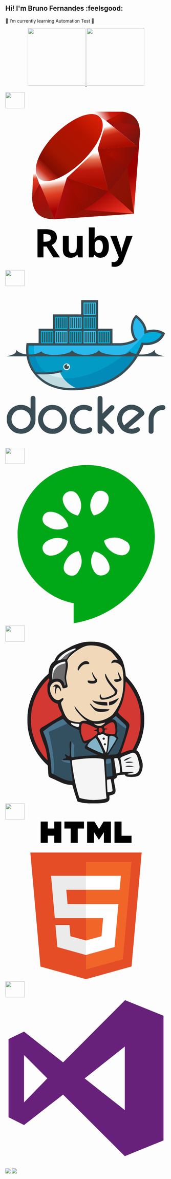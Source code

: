 ## Hi! I'm Bruno Fernandes :feelsgood:
:small_blue_diamond: I’m currently learning Automation Test :robot:

<div align="center">
  <a href="https://github.com/fs-bruno">
  <img height="180em" src="https://github-readme-stats.vercel.app/api?username=fs-bruno&show_icons=true&theme=light&include_all_commits=true&count_private=true"/>
  <img height="180em" src="https://github-readme-stats.vercel.app/api/top-langs/?username=fs-bruno&layout=compact&langs_count=7&theme=light"/>
</div>

<div style="display: inline_block"><br>
  <img align="center" height="50" width="60" src="https://cdn.jsdelivr.net/gh/devicons/devicon/icons/ruby/ruby-original-wordmark.svg">
  <svg viewBox="0 0 128 128">
<path d="M30.217 109.422v8.547h-4.724V95.692h6.491c3.026 0 5.266.551 6.719 1.653 1.453 1.103 2.179 2.776 2.179 5.02 0 1.311-.361 2.477-1.083 3.497-.721 1.021-1.742 1.822-3.063 2.401l6.552 9.705h-5.242l-5.317-8.547h-2.512zm0-3.84h1.524c1.492 0 2.595-.25 3.306-.747.71-.498 1.066-1.28 1.066-2.346 0-1.057-.363-1.808-1.089-2.255-.726-.447-1.851-.671-3.375-.671h-1.432v6.019zm27.578 12.387l-.625-2.179h-.244c-.498.793-1.205 1.404-2.118 1.836-.915.432-1.957.647-3.124.647-2.002 0-3.509-.535-4.526-1.607-1.016-1.072-1.524-2.613-1.524-4.624v-11.108h4.648v9.95c0 1.229.218 2.151.656 2.766.436.615 1.131.921 2.086.921 1.301 0 2.24-.435 2.819-1.302.579-.869.869-2.308.869-4.319v-8.015h4.647v17.035h-3.564zm17.918-17.356c2.011 0 3.586.786 4.725 2.355 1.137 1.569 1.706 3.72 1.706 6.453 0 2.813-.587 4.992-1.759 6.535-1.173 1.545-2.771 2.316-4.793 2.316-2 0-3.57-.727-4.708-2.18h-.32l-.776 1.875h-3.551V94.26h4.647v5.516c0 .701-.062 1.823-.184 3.368h.184c1.086-1.686 2.697-2.531 4.829-2.531zm-1.493 3.719c-1.147 0-1.985.353-2.513 1.059-.528.707-.803 1.872-.823 3.498v.502c0 1.829.271 3.139.814 3.932.544.792 1.405 1.188 2.583 1.188.955 0 1.713-.44 2.278-1.318.564-.878.846-2.156.846-3.832 0-1.676-.286-2.934-.854-3.772-.568-.838-1.345-1.257-2.331-1.257zm9.021-3.398h5.088l3.215 9.584c.275.833.463 1.818.564 2.956h.092c.111-1.046.329-2.032.654-2.956l3.154-9.584h4.983l-7.207 19.214c-.661 1.777-1.602 3.108-2.826 3.992-1.225.884-2.654 1.325-4.29 1.325-.803 0-1.59-.086-2.361-.259v-3.687a7.992 7.992 0 001.828.197c.822 0 1.541-.251 2.156-.754.615-.502 1.095-1.261 1.44-2.277l.274-.839-6.764-16.912z"></path><linearGradient id="ruby-original-wordmark-a" gradientUnits="userSpaceOnUse" x1="143.917" y1="2125.439" x2="125.854" y2="2157.331" gradientTransform="matrix(1 0 0 -1 -47.5 2221)"><stop offset="0" stop-color="#FB7655"></stop><stop offset="0" stop-color="#FB7655"></stop><stop offset=".41" stop-color="#E42B1E"></stop><stop offset=".99" stop-color="#900"></stop><stop offset="1" stop-color="#900"></stop></linearGradient><path fill="url(#ruby-original-wordmark-a)" d="M87.524 58.767L38.638 87.795l63.3-4.294 4.875-63.828z"></path><linearGradient id="ruby-original-wordmark-b" gradientUnits="userSpaceOnUse" x1="152.913" y1="2152.229" x2="129.634" y2="2167.85" gradientTransform="matrix(1 0 0 -1 -47.5 2221)"><stop offset="0" stop-color="#871101"></stop><stop offset="0" stop-color="#871101"></stop><stop offset=".99" stop-color="#911209"></stop><stop offset="1" stop-color="#911209"></stop></linearGradient><path fill="url(#ruby-original-wordmark-b)" d="M102.041 83.457L96.6 45.905l-14.818 19.57z"></path><linearGradient id="ruby-original-wordmark-c" gradientUnits="userSpaceOnUse" x1="134.287" y1="2124.472" x2="111.008" y2="2140.093" gradientTransform="matrix(1 0 0 -1 -47.5 2221)"><stop offset="0" stop-color="#871101"></stop><stop offset="0" stop-color="#871101"></stop><stop offset=".99" stop-color="#911209"></stop><stop offset="1" stop-color="#911209"></stop></linearGradient><path fill="url(#ruby-original-wordmark-c)" d="M102.114 83.457l-39.858-3.129-23.405 7.385z"></path><linearGradient id="ruby-original-wordmark-d" gradientUnits="userSpaceOnUse" x1="85.411" y1="2163.54" x2="89.02" y2="2140.086" gradientTransform="matrix(1 0 0 -1 -47.5 2221)"><stop offset="0" stop-color="#fff"></stop><stop offset="0" stop-color="#fff"></stop><stop offset=".23" stop-color="#E57252"></stop><stop offset=".46" stop-color="#DE3B20"></stop><stop offset=".99" stop-color="#A60003"></stop><stop offset="1" stop-color="#A60003"></stop></linearGradient><path fill="url(#ruby-original-wordmark-d)" d="M38.906 87.722l9.957-32.62-21.91 4.686z"></path><linearGradient id="ruby-original-wordmark-e" gradientUnits="userSpaceOnUse" x1="110.233" y1="2185.439" x2="111.563" y2="2161.502" gradientTransform="matrix(1 0 0 -1 -47.5 2221)"><stop offset="0" stop-color="#fff"></stop><stop offset="0" stop-color="#fff"></stop><stop offset=".23" stop-color="#E4714E"></stop><stop offset=".56" stop-color="#BE1A0D"></stop><stop offset=".99" stop-color="#A80D00"></stop><stop offset="1" stop-color="#A80D00"></stop></linearGradient><path fill="url(#ruby-original-wordmark-e)" d="M81.777 65.582l-9.162-35.887-26.219 24.577z"></path><linearGradient id="ruby-original-wordmark-f" gradientUnits="userSpaceOnUse" x1="132.261" y1="2207.563" x2="136.242" y2="2190.407" gradientTransform="matrix(1 0 0 -1 -47.5 2221)"><stop offset="0" stop-color="#fff"></stop><stop offset="0" stop-color="#fff"></stop><stop offset=".18" stop-color="#E46342"></stop><stop offset=".4" stop-color="#C82410"></stop><stop offset=".99" stop-color="#A80D00"></stop><stop offset="1" stop-color="#A80D00"></stop></linearGradient><path fill="url(#ruby-original-wordmark-f)" d="M104.734 30.201L79.949 9.958l-6.901 22.313z"></path><linearGradient id="ruby-original-wordmark-g" gradientUnits="userSpaceOnUse" x1="120.105" y1="2213.604" x2="137.258" y2="2222.18" gradientTransform="matrix(1 0 0 -1 -47.5 2221)"><stop offset="0" stop-color="#fff"></stop><stop offset="0" stop-color="#fff"></stop><stop offset=".54" stop-color="#C81F11"></stop><stop offset=".99" stop-color="#BF0905"></stop><stop offset="1" stop-color="#BF0905"></stop></linearGradient><path fill="url(#ruby-original-wordmark-g)" d="M93.142 2.741l-14.576 8.056-9.197-8.164z"></path><linearGradient id="ruby-original-wordmark-h" gradientUnits="userSpaceOnUse" x1="70.375" y1="2169.518" x2="71.787" y2="2155.382" gradientTransform="matrix(1 0 0 -1 -47.5 2221)"><stop offset="0" stop-color="#fff"></stop><stop offset="0" stop-color="#fff"></stop><stop offset=".31" stop-color="#DE4024"></stop><stop offset=".99" stop-color="#BF190B"></stop><stop offset="1" stop-color="#BF190B"></stop></linearGradient><path fill="url(#ruby-original-wordmark-h)" d="M21.188 70.73l6.107-11.137-4.941-13.267z"></path><path fill="#fff" d="M22.026 45.905l4.97 14.098 21.595-4.845 24.655-22.913 6.958-22.1-10.955-7.737-18.627 6.971c-5.868 5.458-17.256 16.258-17.667 16.461-.406.208-7.519 13.653-10.929 20.065z"></path><linearGradient id="ruby-original-wordmark-i" gradientUnits="userSpaceOnUse" x1="60.669" y1="2151.563" x2="127.036" y2="2219.806" gradientTransform="matrix(1 0 0 -1 -47.5 2221)"><stop offset="0" stop-color="#BD0012"></stop><stop offset="0" stop-color="#BD0012"></stop><stop offset=".07" stop-color="#fff"></stop><stop offset=".17" stop-color="#fff"></stop><stop offset=".27" stop-color="#C82F1C"></stop><stop offset=".33" stop-color="#820C01"></stop><stop offset=".46" stop-color="#A31601"></stop><stop offset=".72" stop-color="#B31301"></stop><stop offset=".99" stop-color="#E82609"></stop><stop offset="1" stop-color="#E82609"></stop></linearGradient><path fill="url(#ruby-original-wordmark-i)" d="M39.477 20.581C52.196 7.97 68.592.52 74.884 6.869c6.289 6.348-.38 21.776-13.099 34.382C49.067 53.858 32.873 61.719 26.586 55.37c-6.294-6.344.173-22.183 12.891-34.789z"></path><linearGradient id="ruby-original-wordmark-j" gradientUnits="userSpaceOnUse" x1="111.505" y1="2144.677" x2="91.514" y2="2149.611" gradientTransform="matrix(1 0 0 -1 -47.5 2221)"><stop offset="0" stop-color="#8C0C01"></stop><stop offset="0" stop-color="#8C0C01"></stop><stop offset=".54" stop-color="#990C00"></stop><stop offset=".99" stop-color="#A80D0E"></stop><stop offset="1" stop-color="#A80D0E"></stop></linearGradient><path fill="url(#ruby-original-wordmark-j)" d="M38.906 87.709l9.879-32.724 32.811 10.541c-11.864 11.125-25.058 20.528-42.69 22.183z"></path><linearGradient id="ruby-original-wordmark-k" gradientUnits="userSpaceOnUse" x1="145.839" y1="2168.67" x2="128.08" y2="2184.586" gradientTransform="matrix(1 0 0 -1 -47.5 2221)"><stop offset="0" stop-color="#7E110B"></stop><stop offset="0" stop-color="#7E110B"></stop><stop offset=".99" stop-color="#9E0C00"></stop><stop offset="1" stop-color="#9E0C00"></stop></linearGradient><path fill="url(#ruby-original-wordmark-k)" d="M73.289 32.181l8.423 33.363c9.91-10.419 18.804-21.621 23.159-35.476l-31.582 2.113z"></path><linearGradient id="ruby-original-wordmark-l" gradientUnits="userSpaceOnUse" x1="152.364" y1="2197.874" x2="143.518" y2="2207.331" gradientTransform="matrix(1 0 0 -1 -47.5 2221)"><stop offset="0" stop-color="#79130D"></stop><stop offset="0" stop-color="#79130D"></stop><stop offset=".99" stop-color="#9E120B"></stop><stop offset="1" stop-color="#9E120B"></stop></linearGradient><path fill="url(#ruby-original-wordmark-l)" d="M104.785 30.236c3.371-10.174 4.148-24.768-11.746-27.477L79.996 9.963l24.789 20.273z"></path><path fill="#9E1209" d="M21.188 70.583c.467 16.789 12.581 17.04 17.741 17.188l-11.92-27.837-5.821 10.649z"></path><radialGradient id="ruby-original-wordmark-m" cx="130.847" cy="2184.281" r="21.762" gradientTransform="matrix(1 0 0 -1 -47.5 2221)" gradientUnits="userSpaceOnUse"><stop offset="0" stop-color="#A80D00"></stop><stop offset="0" stop-color="#A80D00"></stop><stop offset=".99" stop-color="#7E0E08"></stop><stop offset="1" stop-color="#7E0E08"></stop></radialGradient><path fill="url(#ruby-original-wordmark-m)" d="M73.337 32.232c7.615 4.68 22.96 14.08 23.271 14.253.484.272 6.617-10.342 8.008-16.34l-31.279 2.087z"></path><radialGradient id="ruby-original-wordmark-n" cx="100.707" cy="2155.602" r="28.932" gradientTransform="matrix(1 0 0 -1 -47.5 2221)" gradientUnits="userSpaceOnUse"><stop offset="0" stop-color="#A30C00"></stop><stop offset="0" stop-color="#A30C00"></stop><stop offset=".99" stop-color="#800E08"></stop><stop offset="1" stop-color="#800E08"></stop></radialGradient><path fill="url(#ruby-original-wordmark-n)" d="M48.772 54.986l13.207 25.48c7.81-4.235 13.924-9.395 19.526-14.922L48.772 54.986z"></path><linearGradient id="ruby-original-wordmark-o" gradientUnits="userSpaceOnUse" x1="80.214" y1="2133.309" x2="73.005" y2="2157.766" gradientTransform="matrix(1 0 0 -1 -47.5 2221)"><stop offset="0" stop-color="#8B2114"></stop><stop offset="0" stop-color="#8B2114"></stop><stop offset=".43" stop-color="#9E100A"></stop><stop offset=".99" stop-color="#B3100C"></stop><stop offset="1" stop-color="#B3100C"></stop></linearGradient><path fill="url(#ruby-original-wordmark-o)" d="M26.957 59.969l-1.872 22.282c3.532 4.823 8.389 5.241 13.485 4.866-3.687-9.175-11.051-27.521-11.613-27.148z"></path><linearGradient id="ruby-original-wordmark-p" gradientUnits="userSpaceOnUse" x1="135.518" y1="2214.356" x2="151.68" y2="2207.222" gradientTransform="matrix(1 0 0 -1 -47.5 2221)"><stop offset="0" stop-color="#B31000"></stop><stop offset="0" stop-color="#B31000"></stop><stop offset=".44" stop-color="#910F08"></stop><stop offset=".99" stop-color="#791C12"></stop><stop offset="1" stop-color="#791C12"></stop></linearGradient><path fill="url(#ruby-original-wordmark-p)" d="M79.919 10.02l26.237 3.683c-1.401-5.935-5.701-9.763-13.03-10.961L79.919 10.02z"></path>
</svg>
   <img align="center" height="50" width="60" src="https://cdn.jsdelivr.net/gh/devicons/devicon/icons/docker/docker-original-wordmark.svg">
   <svg viewBox="0 0 128 128">
<path fill-rule="evenodd" clip-rule="evenodd" fill="#3A4D54" d="M20 96.9v-8.1c0-1.1.7-1.9 1.8-1.9h.3c1.1 0 1.8.9 1.8 1.9v17c0 4.1-2 7.4-5.6 9.5-1.7 1-3.5 1.5-5.4 1.5h-.8c-4.1 0-7.4-2-9.5-5.6-1-1.7-1.5-3.5-1.5-5.4v-.8c0-4.1 2-7.4 5.6-9.5 1.7-1 3.5-1.5 5.4-1.5h.8c2.7.1 5.1 1.1 7.1 2.9zm-15.1 8.5c0 3 1.5 5.2 4.1 6.7 1.1.6 2.2.9 3.4.9 2.9 0 5.1-1.4 6.6-3.9.7-1.2 1-2.4 1-3.8 0-2.6-1.2-4.6-3.3-6.1-1.3-.9-2.7-1.4-4.2-1.4-3.2 0-5.5 1.6-6.9 4.5-.5 1-.7 2.1-.7 3.1zm32.2-11.3h.5c4.4 0 7.8 2.1 9.9 6 .9 1.5 1.3 3.2 1.3 5v.8c0 4.1-2 7.4-5.6 9.5-1.7 1-3.5 1.5-5.4 1.5H37c-4.1 0-7.4-2-9.5-5.6-1-1.7-1.5-3.5-1.5-5.4v-.8c0-4.1 2.1-7.4 5.6-9.5 1.7-1.1 3.6-1.5 5.5-1.5zm-7.2 11.3c0 2.9 1.4 5 3.9 6.5 1.2.7 2.4 1 3.8 1 2.9 0 5-1.5 6.5-3.9.7-1.2 1-2.4 1-3.8 0-2.7-1.3-4.8-3.5-6.3-1.2-.8-2.6-1.2-4-1.2-3.2 0-5.5 1.6-6.9 4.5-.6 1.1-.8 2.2-.8 3.2zm34.8-7.2c-.6-.3-1.7-.4-2.3-.4-3.2-.1-5.5 1.7-6.9 4.5-.5 1-.7 2-.7 3.1 0 3.3 1.7 5.6 4.6 7 1.1.5 2.4.6 3.6.6 1 0 2.5-.6 3.4-1.1l.2-.1h.8c.9.2 1.5.7 1.5 1.7v.4c0 2.3-4.3 2.9-5.9 3-5.7.4-10-2.7-11.6-8.2-.3-.9-.4-1.9-.4-2.9v-.8c0-4.1 2.1-7.4 5.6-9.5 1.7-1 3.5-1.5 5.4-1.5h.8c2 0 3.9.6 5.6 1.7l.1.1.1.1c.2.3.3.6.3 1v.4c0 1-.7 1.5-1.6 1.7H67c-.5 0-1.8-.6-2.3-.8zm12.4 2.6c1.5-1.5 3-3 4.5-4.4.4-.4 2-2.1 2.6-2.1h.8c.9.2 1.5.7 1.5 1.7v.4c0 .6-.7 1.4-1.2 1.8l-2.7 2.7-4.6 4.7c2 2 4 4 5.9 6l1.6 1.7c.2.2.5.4.6.7.2.3.3.6.3.9v.5c-.2.9-.8 1.6-1.7 1.6h-.3c-.6 0-1.3-.7-1.8-1.1-.9-.8-1.8-1.7-2.6-2.6l-2.9-2.9v4.6c0 1.1-.7 1.9-1.8 1.9H75c-1.1 0-1.8-.9-1.8-1.9V88.9c0-1.1.7-1.9 1.8-1.9h.3c1.1 0 1.8.8 1.8 1.9v11.9zm47.6-6.6h.4c1.1 0 1.9.8 1.9 1.9 0 1.6-1.5 2-2.8 2-1.7 0-3.4 1-4.5 2.2-1.5 1.5-2.1 3.3-2.1 5.4v9.2c0 1.1-.7 1.9-1.8 1.9h-.3c-1.1 0-1.8-.9-1.8-1.9v-9.8c0-3.8 1.8-6.8 4.9-9 1.8-1.2 3.9-1.9 6.1-1.9zm-27.1 18.3c1.4.5 3 .4 4.4.2.7-.3 2.6-1.1 3.3-1h.2c.4.2.8.5 1 .9.5 1 .3 2-.7 2.6l-.3.2c-3.6 2.1-7.5 1.8-11.1-.2-1.7-.9-3-2.3-4-4l-.2-.4c-2.3-4-2-8.3.6-12.1.9-1.3 2.1-2.3 3.5-3.1l.5-.3c3.4-2 7.1-1.8 10.6-.1 1.9.9 3.4 2.3 4.5 4.1l.2.3c.8 1.3-.2 2.5-1.2 3.3-1.2.9-2.4 2-3.5 3-2.7 2.2-5.3 4.4-7.8 6.6zm-3.3-2.3l8.5-7.3c1-.8 2-1.7 3-2.6-.8-1-2.1-1.7-3.1-2.1-2.2-.8-4.4-.6-6.4.6-2.6 1.5-3.8 4-3.7 7 0 1.2.4 2.3 1 3.4.2.4.4.7.7 1M73.7 33.7H85v11.5h5.7c2.6 0 5.3-.5 7.8-1.3 1.2-.4 2.6-1 3.8-1.7-1.6-2.1-2.4-4.7-2.6-7.3-.3-3.5.4-8.1 2.8-10.8l1.2-1.4 1.4 1.1c3.6 2.9 6.5 6.8 7.1 11.4 4.3-1.3 9.3-1 13.1 1.2l1.5.9-.8 1.6c-3.2 6.2-9.9 8.2-16.4 7.8-9.8 24.3-31 35.8-56.8 35.8-13.3 0-25.5-5-32.5-16.8l-.1-.2-1-2.1c-2.4-5.2-3.1-10.9-2.6-16.6l.2-1.7h9.6V33.7h11.3V22.4h22.5V11.1h13.5v22.6z"></path><path fill="#00AADA" d="M110.2 37.9c.8-5.9-3.6-10.5-6.4-12.7-3.1 3.6-3.6 13.2 1.3 17.2-2.8 2.4-8.5 4.7-14.5 4.7H18.4c-.6 6.2.5 11.9 3 16.8l.8 1.5c.5.9 1.1 1.7 1.7 2.6 3 .2 5.7.3 8.2.2 4.9-.1 8.9-.7 12-1.7.5-.2.9.1 1.1.5.2.5-.1.9-.5 1.1-.4.1-.8.3-1.3.4-2.4.7-5 1.1-8.3 1.3h-.6c-1.3.1-2.7.1-4.2.1-1.6 0-3.1 0-4.9-.1 6 6.8 15.4 10.8 27.2 10.8 25 0 46.2-11.1 55.5-35.9 6.7.7 13.1-1 16-6.7-4.5-2.6-10.5-1.8-13.9-.1z"></path><path fill="#28B8EB" d="M110.2 37.9c.8-5.9-3.6-10.5-6.4-12.7-3.1 3.6-3.6 13.2 1.3 17.2-2.8 2.4-8.5 4.7-14.5 4.7h-68c-.3 9.5 3.2 16.7 9.5 21 4.9-.1 8.9-.7 12-1.7.5-.2.9.1 1.1.5.2.5-.1.9-.5 1.1-.4.1-.8.3-1.3.4-2.4.7-5.2 1.2-8.5 1.4l-.1-.1c8.5 4.4 20.8 4.3 35-1.1 15.8-6.1 30.6-17.7 40.9-30.9-.2.1-.3.2-.5.2z"></path><path fill="#028BB8" d="M18.5 54.6c.4 3.3 1.4 6.4 2.9 9.3l.8 1.5c.5.9 1.1 1.7 1.7 2.6 3 .2 5.7.3 8.2.2 4.9-.1 8.9-.7 12-1.7.5-.2.9.1 1.1.5.2.5-.1.9-.5 1.1-.4.1-.8.3-1.3.4-2.4.7-5.2 1.2-8.5 1.4h-.4c-1.3.1-2.7.1-4.1.1-1.6 0-3.2 0-4.9-.1 6 6.8 15.5 10.8 27.3 10.8 21.4 0 40-8.1 50.8-26H18.5v-.1z"></path><path fill="#019BC6" d="M23.3 54.6c1.3 5.8 4.3 10.4 8.8 13.5 4.9-.1 8.9-.7 12-1.7.5-.2.9.1 1.1.5.2.5-.1.9-.5 1.1-.4.1-.8.3-1.3.4-2.4.7-5.2 1.2-8.6 1.4 8.5 4.4 20.8 4.3 34.9-1.1 8.5-3.3 16.8-8.2 24.2-14.1H23.3z"></path><path fill-rule="evenodd" clip-rule="evenodd" fill="#00ACD3" d="M28.2 35.5H38v9.8h-9.8v-9.8zm.8.9h.8v8.1H29v-8.1zm1.5 0h.8v8.1h-.8v-8.1zm1.5 0h.8v8.1H32v-8.1zm1.4 0h.8v8.1h-.8v-8.1zm1.5 0h.8v8.1h-.8v-8.1zm1.5 0h.8v8.1h-.8v-8.1zm3.1-12.1h9.8V34h-9.8v-9.7zm.8.8h.8v8.1h-.8v-8.1zm1.5 0h.8v8.1h-.8v-8.1zm1.4 0h.8v8.1h-.8v-8.1zm1.5 0h.8v8.1h-.8v-8.1zm1.5 0h.8v8.1h-.8v-8.1zm1.5 0h.8v8.1h-.8v-8.1z"></path><path fill-rule="evenodd" clip-rule="evenodd" fill="#23C2EE" d="M39.5 35.5h9.8v9.8h-9.8v-9.8zm.8.9h.8v8.1h-.8v-8.1zm1.5 0h.8v8.1h-.8v-8.1zm1.4 0h.8v8.1h-.8v-8.1zm1.5 0h.8v8.1h-.8v-8.1zm1.5 0h.8v8.1h-.8v-8.1zm1.5 0h.8v8.1h-.8v-8.1z"></path><path fill-rule="evenodd" clip-rule="evenodd" fill="#00ACD3" d="M50.8 35.5h9.8v9.8h-9.8v-9.8zm.8.9h.8v8.1h-.8v-8.1zm1.4 0h.8v8.1H53v-8.1zm1.5 0h.8v8.1h-.8v-8.1zm1.5 0h.8v8.1H56v-8.1zm1.5 0h.8v8.1h-.8v-8.1zm1.4 0h.8v8.1h-.8v-8.1z"></path><path fill-rule="evenodd" clip-rule="evenodd" fill="#23C2EE" d="M50.8 24.3h9.8V34h-9.8v-9.7zm.8.8h.8v8.1h-.8v-8.1zm1.4 0h.8v8.1H53v-8.1zm1.5 0h.8v8.1h-.8v-8.1zm1.5 0h.8v8.1H56v-8.1zm1.5 0h.8v8.1h-.8v-8.1zm1.4 0h.8v8.1h-.8v-8.1zM62 35.5h9.8v9.8H62v-9.8zm.9.9h.8v8.1h-.8v-8.1zm1.4 0h.8v8.1h-.8v-8.1zm1.5 0h.8v8.1h-.8v-8.1zm1.5 0h.8v8.1h-.8v-8.1zm1.4 0h.8v8.1h-.8v-8.1zm1.5 0h.8v8.1h-.8v-8.1z"></path><path fill-rule="evenodd" clip-rule="evenodd" fill="#00ACD3" d="M62 24.3h9.8V34H62v-9.7zm.9.8h.8v8.1h-.8v-8.1zm1.4 0h.8v8.1h-.8v-8.1zm1.5 0h.8v8.1h-.8v-8.1zm1.5 0h.8v8.1h-.8v-8.1zm1.4 0h.8v8.1h-.8v-8.1zm1.5 0h.8v8.1h-.8v-8.1z"></path><path fill-rule="evenodd" clip-rule="evenodd" fill="#23C2EE" d="M62 13h9.8v9.8H62V13zm.9.8h.8V22h-.8v-8.2zm1.4 0h.8V22h-.8v-8.2zm1.5 0h.8V22h-.8v-8.2zm1.5 0h.8V22h-.8v-8.2zm1.4 0h.8V22h-.8v-8.2zm1.5 0h.8V22h-.8v-8.2z"></path><path fill-rule="evenodd" clip-rule="evenodd" fill="#00ACD3" d="M73.3 35.5h9.8v9.8h-9.8v-9.8zm.8.9h.8v8.1h-.8v-8.1zm1.5 0h.8v8.1h-.8v-8.1zm1.5 0h.8v8.1h-.8v-8.1zm1.4 0h.8v8.1h-.8v-8.1zm1.5 0h.8v8.1H80v-8.1zm1.5 0h.8v8.1h-.8v-8.1z"></path><path fill-rule="evenodd" clip-rule="evenodd" fill="#D4EEF1" d="M48.6 61.2c1.5 0 2.7 1.2 2.7 2.7 0 1.5-1.2 2.7-2.7 2.7-1.5 0-2.7-1.2-2.7-2.7.1-1.5 1.3-2.7 2.7-2.7"></path><path fill-rule="evenodd" clip-rule="evenodd" fill="#3A4D54" d="M48.6 61.9c.2 0 .5 0 .7.1-.2.1-.4.4-.4.7 0 .4.4.8.8.8.3 0 .6-.2.7-.4.1.2.1.5.1.7 0 1.1-.9 1.9-1.9 1.9-1.1 0-1.9-.9-1.9-1.9 0-1 .9-1.9 1.9-1.9M1 55.6h125.3c-2.7-.7-8.6-1.6-7.7-5.2-5 5.7-16.9 4-20 1.2-3.4 4.9-23 3-24.3-.8-4.2 5-17.3 5-21.5 0-1.4 3.8-21 5.7-24.3.8-3 2.8-15 4.5-20-1.2 1.1 3.5-4.8 4.5-7.5 5.2"></path><path fill="#BFDBE0" d="M55.8 80.6c-6.7-3.2-10.3-7.5-12.4-12.2-2.5.7-5.5 1.2-8.9 1.4-1.3.1-2.7.1-4.1.1-1.7 0-3.4 0-5.2-.1 6.1 6.1 13.7 10.8 27.6 10.9 1-.1 2-.1 3-.1z"></path><path fill="#D4EEF1" d="M45.9 72.7c-.9-1.3-1.8-2.8-2.5-4.3-2.5.7-5.5 1.2-8.9 1.4 2.4 1.3 5.8 2.5 11.4 2.9z"></path>
</svg>
 <img align="center" height="50" width="60" src="https://cdn.jsdelivr.net/gh/devicons/devicon/icons/cucumber/cucumber-plain.svg">
 <svg viewBox="0 0 128 128">
<path fill="#00A818" d="M92.2 8.3c-1-.6-2-1.2-3-1.7l-3.3-1.5c-.4-.1-.7-.3-1.1-.4-1-.4-1.9-.8-2.9-1.1C76.5 1.8 70.8.9 64.8.9 34.3.9 9.7 25.6 9.7 56.1c0 26.9 19.2 49.2 44.5 54.2v15.8c32.9-5 62.1-31.2 64.3-65.6 1.3-20.8-9-42-26.3-52.2zM51.6 21.6c1.8-.2 3.8.5 5.1 2.1 1 1 1.6 2.3 2.3 3.7 2 4.7 1.3 9.8-1.4 13.5-4.7-1-9-4-11-8.7-.7-1.3-1.1-3.1-1.1-4.4.1-3.4 3-5.9 6.1-6.2zM35.1 37.9h1.1c1.7 0 3 .4 4.7 1.1 4.7 2 8.1 6 9.1 10.4-4 2.7-9.5 3.4-14.2 1.4-1.3-.7-2.6-1.4-4-2.4-4.4-3.6-2-10.3 3.3-10.5zm1.1 34.7c-6.1.3-9-6.7-4.6-10.4 1-1 2.3-1.7 4-2.4 1.8-.8 3.6-1.1 5.5-1.2 3.1-.1 6.1.8 8.6 2.5-.7 4.4-4 8.4-8.7 10.4-1.5.8-3.2 1.1-4.8 1.1zm23.2 9.8c-.7 1.3-1.3 2.7-2.3 4-3.4 4.4-11.2 1.3-10.8-4.4 0-1.3.4-3 1.1-4.3 2-4.7 6-7.7 10.7-8.7 2.6 4 3.3 9.1 1.3 13.4zm9.1-55c.7-1.3 1.3-2.7 2.3-4 1.4-1.6 3.4-2.3 5.3-2.1 3.1.3 6.1 2.8 5.9 6.4 0 1.3-.4 3.1-1.1 4.4-2 4.7-6 7.7-10.7 8.7-3-3.6-3.7-8.6-1.7-13.4zm3 59c-1-1-1.6-2.3-2.3-3.7-2-4.7-1.3-9.8 1.4-13.5 4.7 1 9 4 11 8.7.7 1.3 1.1 3.1 1.1 4.4.2 5.2-7.5 8.2-11.2 4.1zm20.6-14.1c-1.7 0-3-.4-4.7-1.1-4.7-2-8.1-6-9.1-10.4 2.5-1.7 5.6-2.6 8.7-2.5 1.8 0 3.7.4 5.5 1.2 1.3.7 2.6 1.3 4 2.3 4.6 3.4 1.6 10.9-4.4 10.5z"></path>
</svg>
 <img align="center" height="50" width="60" src="https://cdn.jsdelivr.net/gh/devicons/devicon/icons/jenkins/jenkins-original.svg">
 <svg viewBox="0 0 128 128">
<path d="M63.625 127.825c-1.475-.175-3.775-.6-5.025-.95l-1.3-.375-.7-1.925c-.4-1.075-1.35-4.025-2.1-6.575l-1.4-4.625-1.975-.15c-3.025-.225-4.75-.775-9.725-3.075-2.475-1.15-4.875-2.225-5.325-2.375-.425-.175-1.025-.6-1.35-.925-.525-.575-.6-.925-.8-4.725l-.2-4.125-1.4-1.3c-7.7-7.25-12.875-17.275-14.45-27.975-.5-3.475-.5-10.225 0-13.7 1.55-10.6 6.725-20.675 14.225-27.7l2.1-1.975.3-2.075c.475-3.55 1.75-6.125 3.625-7.325.55-.375 1-.975 1.275-1.7C40.725 10.8 42.875 8.925 50 5 54.65 2.425 59.075.875 63.375.25c2.325-.325 7.225-.325 9.45.025 6.375.95 9.95 2.75 14.525 7.3 3.1 3.1 4.875 5.55 5.925 8.275.875 2.25 1.825 6.55 2.1 9.375l.175 1.85 2.375 2.65c8.025 8.95 12.325 20.2 12.325 32.15 0 7.6-1.7 14.875-5.025 21.425l-1.275 2.525.775.6c1.15.9 1.9 2.375 3.15 6.175.925 2.775 1.125 3.75 1.125 5.225 0 3.05-1.1 6.25-2.7 7.75-1.325 1.25-4.825 1.75-9 1.275-1.375-.15-1.65-.275-2.125-.925l-.55-.725-2.125.125c-2.6.175-4 .6-4 1.2 0 .825-.325 1.25-1.275 1.75-.925.45-.975.55-.975 1.6 0 .625.275 2.425.625 4.025 1.225 5.675.725 6.725-3.725 7.725-.7.15-.7.15-.55 1.625.325 2.85-1.175 4-5.825 4.475-2.35.25-11.375.325-13.15.1z" fill="#201d1e"></path><g fill="#335061"><path d="M51.375 110.225c-2.575-.35-6.1-1.675-10.475-3.925-3.175-1.625-4.25-2.3-4.3-2.675-.025-.275-.125-1.95-.2-3.75-.425-8.95-2.4-18.7-5.3-26-.625-1.6-1.1-2.95-1.05-3 .025-.025 1.475-1.1 3.2-2.375 3.525-2.6 8.075-5.375 10.775-6.55l1.8-.8 2.15 2.275c2.3 2.475 3.525 3.3 7.775 5.35l2.675 1.275.45 1.925c.25 1.05.825 3.1 1.275 4.575.675 2.1 1.025 2.8 1.625 3.3.825.7 1.325.8 2.325.4.85-.325.825-.1-.225 1.35-1.025 1.425-1.1 2.35-.3 3.075.55.525 7.1 3.85 9.05 4.6l1 .4-2.375.15c-1.3.1-4.15.275-6.35.425-3.525.25-7.875.675-11.2 1.15-1.125.15-1.175.15-1.375-.55-.225-.825-.25-4.875-.075-8.9.125-2.7-.05-3.4-.725-2.975-.575.35-.725 2.15-.45 5.475.275 3.45.075 6-.45 6.2-.175.075-.925-.275-1.675-.75-.725-.5-1.4-.9-1.5-.9-.375 0-.2.95.3 1.575.275.35.5.8.5 1.025 0 .425-.75.9-1.45.9-.525 0-1.475.9-1.2 1.175.075.1 1.3.15 2.725.125 1.4-.025 2.675.025 2.85.15.175.1.425 1.375.575 2.95.15 1.525.6 5.125 1 8 .675 4.95.7 5.65.3 5.575-.1-.025-.85-.125-1.675-.25zM80.4 105.925c-.325-2.45-.7-12.725-.45-12.975.125-.125 1-.25 1.95-.275l1.7-.05.3 1.35c.175.75.5 3.55.725 6.25.225 2.7.425 5.125.45 5.4.05.5-.475.675-3.6 1.2-.925.125-.925.125-1.075-.9zM82.175 88.825c.375-.675 1.4-2.375 2.3-3.825.9-1.45 2.45-4.025 3.45-5.725l1.85-3.1-.725-.9c-1.075-1.35-1.075-1.4-.625-2.425.3-.725.425-1.725.425-3.85 0-3.4-.45-5.3-1.65-6.65-.7-.775-.9-.875-1.75-.8-.525.05-.925.025-.9-.075.05-.1.775-.75 1.6-1.45l1.55-1.275 2.875 2.675c1.575 1.5 3.45 3.225 4.15 3.875 1.575 1.45 1.6 1.675.425 6.525-1.25 5.2-4.325 13.975-5.65 16.125-.65 1.05-1.1 1.2-4.2 1.4-1.425.075-2.8.25-3.05.4-.775.425-.8.3-.075-.925z"></path><path d="M80.875 87.775c.475-1.5.925-4.425 1.275-8.275.475-4.85.525-5 2.175-5 1.2 0 2.375.525 3.3 1.5l.7.725-1.575 2.7c-2.125 3.65-5.55 8.825-5.825 8.825-.1 0-.15-.2-.05-.475z"></path></g><g fill="#d33833"><path d="M31.9 92.225c-14.425-15.9-15.6-40.3-2.75-57.375C30.7 32.8 34.175 29 34.525 29c.1 0 .275.375.35.825.125.65-.025 1.175-.675 2.425-.8 1.575-.825 1.65-.8 4.725 0 2.825.075 3.35.7 5.025 1.35 3.6 3.425 5.825 6.25 6.775l1.25.425.45 1.825c.25.975.95 2.725 1.575 3.85 1.225 2.25 1.375 3.075.7 3.7-.25.2-2.425 1.525-4.825 2.925-2.4 1.425-5.3 3.175-6.45 3.9a49.433 49.433 0 01-3.275 1.975c-1.625.825-2.525 1.9-2.525 3.1 0 .875 2.125 7.35 3.675 11.275.425 1.025 1 2.825 1.275 4 .6 2.5 1.375 7.375 1.25 7.775-.05.175-.75-.425-1.55-1.3zM91.75 88.325c0-.1.675-2.125 1.525-4.55 2.5-7.25 5-15.55 5.15-17.025.15-1.75-.225-2.35-3.425-5.2-4.6-4.1-5.5-5.05-5.5-5.725 0-.35.525-1.6 1.15-2.75 1.25-2.3 2.05-4.45 3-8.1.725-2.825 1.6-8.525 1.6-10.5 0-.775.075-1.775.15-2.2l.175-.8.625.575c2.65 2.475 6.8 9.425 8.525 14.3 1.925 5.425 2.6 9.55 2.6 15.525 0 4.625-.275 7.175-1.225 10.9-.9 3.6-1.975 6.5-3.625 9.775l-1.5 2.9-1.6.275c-1.6.275-3.575.95-6.175 2.1-.8.35-1.45.575-1.45.5zM62.15 77.95c-.175-.325-.725-1.65-1.175-2.95-.775-2.2-.85-2.6-.85-5.5 0-3.45.35-4.6 1.475-4.9 1-.25 4.525.875 7.6 2.425 1.6.825 3.075 1.475 3.25 1.475.375 0 .4.65.025.9-.15.1-.8.3-1.45.475-1.2.325-1.175.375.8.875C72.95 71.05 73 71.1 73 72c0 .85-.15 1.025-2.05 2.55-2.775 2.2-3.5 2.6-5.775 3.325-2.4.775-2.575.775-3.025.075zM81.375 72.85c-2.725-.475-2.625-.4-2.625-1.825 0-1.375.375-1.775 1.625-1.775.375 0 .6-.1.5-.25-.075-.125-.625-.25-1.2-.25-.95 0-1.1-.075-1.35-.75-.275-.725-.275-.75 1.725-2 5.4-3.475 6.475-3.1 7.2 2.575.225 1.875.125 3.425-.3 4.25-.275.525-2.6.55-5.575.025zM74.625 71.65c-.375-.275-.475-.675-.5-1.8 0-1.425.025-1.45.8-1.675 2.125-.625 3.2 2.625 1.175 3.55-.8.35-.9.35-1.475-.075z"></path></g><g fill="#6f6c6e"><path d="M64.625 124.975c-.825-.125-2.5-.475-3.75-.775l-2.25-.575-1.025-3.5c-2-6.7-3.525-14.25-4.575-22.375-.25-2-.375-3.725-.275-3.825.3-.35 8.2-1.375 12.8-1.675 3.225-.2 5.325-.2 7.75-.025 4.275.35 4.75.5 4.975 1.4.125.375.325 3.25.475 6.35.175 3.1.325 5.725.4 5.8.05.075.2 3 .35 6.5.25 5.875.575 10.25.9 11.275.15.5-.675.8-3.675 1.325-2.325.4-9.525.475-12.1.1zM80.9 117.325c-.075-1.075-.2-3.3-.3-4.975-.175-3.4-.275-3.2 1.85-3.5l1.2-.15.675 3.45c.375 1.925.675 4.1.675 4.875v1.4l-1.45.425c-2.475.7-2.475.7-2.65-1.525zM97 105.025c-.575-.425-.025-.65 2.575-1.175 3.4-.65 2.275-.975-2.725-.75l-4.075.15-.125-1.05c-.075-.6-.275-2.25-.425-3.7a50.93 50.93 0 00-.625-4.475c-.35-1.675-.35-1.875.025-2.275.55-.6 2.225-1.375 4.75-2.25 1.1-.375 2.475-.925 3.05-1.225 2.55-1.275 4.5 0 5.675 3.675 1.95 6.175 1.975 9.05.15 11.375-1 1.25-2.325 1.725-5.25 1.85-1.625.075-2.775 0-3-.15zm4.5-6.3c-.9-.375-4.025-.575-5.15-.35l-.975.225.875.15c.475.1 2 .2 3.375.2 1.925.025 2.35-.05 1.875-.225zm-1.35-3.15c1.15-.175 1.175-.2.475-.35-1.3-.3-3.725-.225-4.5.15-.725.325-.675.325 1.025.35.975.025 2.325-.05 3-.15zm-2.4-2.875c1.725-1 1.95-1.2 1.25-1.075-1.85.35-3.225.925-4.15 1.775l-.975.875.875-.175c.475-.075 1.825-.7 3-1.4zM87.9 103.975c-.05-.2-.275-1.75-.5-3.475-.225-1.725-.575-4.25-.8-5.6-.225-1.475-.275-2.575-.15-2.7.125-.125.775-.2 1.45-.15l1.225.075.6 1.5c.8 2.025 1.25 4.775 1.275 7.575 0 2.3 0 2.325-.675 2.575-1.25.475-2.3.575-2.425.2zM73.875 87.15C72.1 86.425 69.35 85.2 67.8 84.4c-2.525-1.3-2.8-1.5-2.65-1.975.55-1.775 2.175-3.6 4.775-5.375C70.8 76.475 71.55 76 71.6 76c.475 0 3.75 6.275 5.625 10.7.65 1.55.7 1.8.325 1.8-.225 0-1.875-.6-3.675-1.35zM80.875 87.775c.475-1.5.925-4.425 1.275-8.275.325-3.275.525-4.45.8-4.675.95-.775 3.475-.1 4.75 1.25l.575.6-.625 1.1c-1.375 2.475-2.475 4.275-4.45 7.3-1.925 2.95-2.7 3.85-2.325 2.7zM79.325 87.125a89.273 89.273 0 01-1.7-3.75c-1.625-3.775-2.5-5.5-3.675-7.2-.95-1.4-.975-1.5-.55-1.95.25-.275.775-.475 1.2-.475.425-.025 1.05-.175 1.4-.375.925-.525 1.525-.45 2.825.375.65.4 1.475.825 1.825.9l.675.175-.175 3.975c-.175 3.9-.625 7.45-1.1 8.7-.225.625-.225.625-.725-.375zm.3-6c0-.625-.1-.75-.625-.75-.4 0-.65.15-.7.45-.15.75.15 1.225.75 1.125.45-.05.575-.225.575-.825zm-.775-4C79.075 76.5 78.725 76 78.1 76c-.35 0-.675.175-.75.375-.25.625.1 1.125.75 1.125.325 0 .65-.175.75-.375zM56.125 67.275c-1.775-.625-3.175-1.375-3.725-2-.55-.625-.375-1.425.3-1.15.775.325 2.15.575 4.125.75 2.125.175 2.15.2 1.65 1.95-.275 1.05-.5 1.1-2.35.45zM73.35 66.525C72.5 66.3 70.5 65.25 70.5 65c0-.1.825-.125 1.825-.05 1.35.075 2.5-.05 4.25-.45 1.35-.3 2.55-.5 2.675-.45.15.05-.5.675-1.425 1.4-1.75 1.375-2.475 1.55-4.475 1.075zM56.875 63.75c-2.375-.25-5.05-1.075-6.425-2-1.3-.875-2.575-2.625-3.725-5.175-1.125-2.475-2.225-5.75-2.375-7.25-.15-1.225-.125-1.35.75-2.425.625-.725.9-1.325.85-1.7-.1-.75-.675-.65-2.025.325-1.775 1.275-4.05.875-5.75-1-1.775-1.975-3.1-5.45-2.85-7.55.45-3.825 4.325-6.5 7.35-5.075.925.45 2.125 2.275 2.575 3.925.25.875.325.925 1.275.925.55 0 1.375-.175 1.85-.35 1.075-.45 1.125-1.025.325-3.975-.7-2.675-.675-5 .15-8.9.7-3.3.825-5.875.375-7.65-.275-1.05-.225-1.2.5-2.325 2.25-3.5 8.95-8.4 13.775-10.075 2.075-.7 6.6-.775 9.575-.125 4.25.925 8.875 2.925 11.075 4.8 1.05.9 5.1 5.85 5.1 6.25 0 .05-.425.05-.95-.05-2.025-.325-4.05.85-4.05 2.325 0 .575.025.575.55.225.975-.7 3.025-.525 4.75.4 2.6 1.375 3.525 3.2 3.975 7.85.425 4.275.15 12.8-.475 15.9C92 46 90.4 50.025 87.825 54c-2.05 3.15-2.975 4.2-4.85 5.425C79.35 61.75 75.575 63 72.125 63c-2.475 0-4.05-.45-6.975-1.95-2.675-1.375-5.85-4.275-8.35-7.6-.9-1.2-1.675-2.15-1.75-2.1-.275.3.65 2.125 1.95 3.85 1.7 2.275 5.25 5.75 6.725 6.575.55.325 1.025.7 1.025.8 0 .125-.6.125-1.325.05-1.575-.2-3.15.175-3.8.875-.25.275-.575.475-.725.475-.15-.025-1.05-.125-2.025-.225zm23.7-8.75c.5-.15 1.15-.525 1.45-.825l.5-.55-4.2-.15c-5.8-.2-7.35-.7-9.4-2.975-.65-.7-1.325-1.25-1.55-1.2-.25.05.125.7 1.35 2.2 2.275 2.8 2.8 3.25 4.2 3.65 1.4.4 6.175.3 7.65-.15zm.325-5.425c-.075-.525-.15-1.125-.15-1.35 0-.35-.55-.425-4.05-.55-3.675-.1-5.35-.35-7.325-1.075-.925-.325 1.175 1.65 2.4 2.3 1.75.875 4.75 1.5 7.7 1.575l1.6.025-.175-.925zm3.55.3c1.625-.5 3.45-1.95 4.6-3.65.5-.75.875-1.375.825-1.425-.025-.05-1.075.425-2.325 1.05-1.225.625-2.775 1.275-3.45 1.425a27.21 27.21 0 00-1.525.375c-.2.05-.325.55-.325 1.35 0 1.45.1 1.475 2.2.875zm-3.375-4.6c2-.525 3.1-1 5.55-2.475 1.425-.825 1.55-.975 1.95-2.325.225-.8.425-1.575.425-1.75 0-.15-.975-1.3-2.15-2.55C83.225 32.3 81 29.1 79.6 25.625c-.175-.375-.225-.225-.3.65-.15 2.25 1.45 5.325 5.025 9.625 2.525 3 2.875 3.75 2.4 4.9-.25.65-.75.975-2.825 1.975-3 1.4-4.1 1.725-5.8 1.725-1.5 0-2.275-.65-2.525-2.125-.125-.75-.2-.85-.4-.5-.35.65-.25 2.225.2 3.1.375.75.45.775 2.1.775.925 0 2.55-.225 3.6-.475zm-40.9-5.95c.075-2.15.5-3.075 1.425-3.075.675 0 1.125.475 1.925 2 .575 1.125.6 1.125.675.4.125-1.1-.625-2.775-1.725-3.75-.8-.75-1.175-.9-2.075-.9-.925 0-1.2.125-1.75.775-.8.95-.825 1.35-.05.85.7-.475 1.525-.25 1.225.35-.4.775-.2 5.275.225 5.275.05 0 .1-.85.125-1.925zm31.75-6.975c.75-.575.975-1.1.825-2.1-.025-.2-.475-.825-1-1.375-.55-.55-1.375-1.85-1.875-2.875L69 24.125l.075 1.125c.1 1.15.725 2.65 1.7 4.2.5.775.525.875.125 1.25-.325.325-.775.4-1.975.35-3.75-.2-3.55-.2-3.625.35-.25 1.725 4.7 2.425 6.625.95zm18.7-1.075c.55-.25 1.2-.675 1.425-.95.425-.45.375-.6-1.05-3.4-1.325-2.575-1.5-2.825-1.5-2.05 0 .475.3 1.6.675 2.5.5 1.2.6 1.7.4 1.9-.175.175-1.175.375-2.25.5-1.075.1-1.975.2-2 .2-.2.05-.025.75.325 1.225.3.45.625.55 1.675.55.725 0 1.75-.225 2.3-.475zM59.5 20.4c1.5-2.025 2.975-2.775 5.325-2.75 1.675 0 1.7 0 1.625-.625-.125-1-1.575-1.85-2.8-1.65-2.175.325-4.925 2.525-5.8 4.6-.6 1.4-.35 3.475.275 2.375.125-.225.75-1.1 1.375-1.95z"></path><path d="M46.925 34.575c-.1-.075-.175-.425-.175-.75 0-1.575-1.875-3.675-3.925-4.35-1.2-.4-4.2-.175-4.8.375-.225.225-.525.325-.6.225-.1-.075-.175-1.65-.175-3.45 0-4.25.35-5.475 2.075-7.3 1.75-1.85 4.8-3.375 6.85-3.425l1.45-.025.225 1.725c.2 1.35.125 2.55-.3 5.75-.675 5.025-.675 5.5 0 8.325.45 1.9.475 2.35.225 2.675-.375.425-.6.5-.85.225zM41.675 14.2c.85-1.475 3.15-3.725 5.3-5.15 3.8-2.55 8.9-4.425 8.9-3.3 0 .2-.225.475-.5.625-2.025 1.025-4.15 3.05-5.25 4.925-.375.65-.975 1.525-1.375 1.95-.65.7-.825.75-2.3.725a8.491 8.491 0 00-3.05.5c-2.075.75-2.275.7-1.725-.275z"></path></g><g fill="#4a738d"><path d="M37.25 104.425c-.35-.2-.6-.45-.575-.575.075-.425-.4-7.4-.675-9.725-.575-4.85-1.75-10.875-2.775-14.25-.775-2.625-1.525-4.825-1.75-5.375-.175-.35-.375-.85-.5-1.125-.9-2.2-.975-2.5-.725-2.575.15-.05.95-.625 1.75-1.275 3.2-2.525 8.15-5.725 11-7.05.9-.425 1.9-.9 2.225-1.05.55-.275.7-.175 2.175 1.45.875.95 1.6 1.8 1.6 1.875 0 .175.15.1-8.375 3.875-3.3 1.475-6.05 2.7-6.075 2.75-.05.05.2 1.425.575 3.05 1.425 6.325 2.525 12.8 3.125 18.275.45 4.125.3 12.05-.225 12.05-.075 0-.425-.15-.775-.325zM79.95 96.6c-.25-.225-.25-1.75-.05-2.8.175-.875.5-1.05 2.325-1.15 1.2-.1 1.25-.075 1.5.675.15.4.275 1.125.275 1.6 0 .75-.125.9-.925 1.25-1.1.45-2.875.7-3.125.425zM49 95.75c-1.75-.3-2.65-.6-3.45-1.125-.725-.475-.975-.775-.75-.9.15-.1.425-.125.575-.025.125.1 1.45.175 2.925.175 1.625 0 2.775.1 2.95.275.15.15.25.675.2 1.15l-.075.85-2.375-.4zM52.4 91.1c-.2-.525-.2-6.675 0-9.55l.175-2.275.95 1.2.975 1.225v4.775c0 2.625-.075 4.775-.175 4.8-.125 0-.55.05-1 .1-.55.075-.825 0-.925-.275zM74.525 87.375c-2.7-1.075-8.55-3.875-9.2-4.425-.475-.4.65-2.375 2.2-3.825 1.75-1.65 3.675-2.95 4.1-2.8.6.25 2.825 4.175 4.5 7.95 1.6 3.7 1.8 4.225 1.45 4.225-.125 0-1.475-.525-3.05-1.125zM80.875 87.875c.675-1.95 1.275-6 1.525-10.075.175-2.7.2-2.85.775-3.075 1.425-.525 3.3.025 4.525 1.35l.575.6-.625 1.1c-3.05 5.475-7.4 11.925-6.775 10.1zM91.95 66.125c-2.025-1.5-4.075-3.15-4.525-3.6-.475-.475-1.2-1-1.65-1.15l-.8-.25 1.35-1.175 1.35-1.175 2.35 2.3c1.3 1.275 3.1 2.95 4.025 3.75 1.75 1.5 2.225 2.45 1.775 3.55-.175.45-.55.25-3.875-2.25z"></path></g><g fill="#83b3c7"><path d="M65 124.9c-3.225-.5-5.925-1.15-6.2-1.475-.35-.425-1.625-4.925-2.775-9.7-1.6-6.5-3.6-19.275-3.1-19.725.275-.275 6.525-1.175 10.575-1.525 4.825-.425 14-.05 14.625.575.075.05.3 3.075.5 6.725.2 3.625.425 7.05.5 7.6.075.55.25 3.675.375 6.925s.375 6.725.525 7.725c.225 1.425.2 1.825-.05 2-1.5.925-11.025 1.475-14.975.875zM81.125 119c-.05-.075-.175-2.3-.275-4.9l-.175-4.75 1.3-.3c1.5-.35 1.775-.25 1.775.55 0 .325.225 1.625.5 2.925.275 1.3.575 3.1.65 4.025.175 1.675.175 1.675-.55 1.975-.975.375-3.1.7-3.225.475zM97.625 105.025c-.975-.175-.975-.2-.375-.45.35-.15 1.025-.325 1.5-.425 2.725-.525 3.275-.725 3-1-.2-.175-1.625-.25-4.6-.2l-4.3.075-.425-3.95c-.25-2.175-.6-4.625-.8-5.45l-.35-1.5.675-.55c.375-.325 1.475-.875 2.425-1.225.975-.375 2.7-1.05 3.875-1.55 2.55-1.05 3.6-1.125 4.725-.3 1.1.775 1.825 2.425 2.775 6.25.8 3.35.925 5 .45 6.575-.425 1.4-2.05 3.05-3.325 3.375-1.425.375-4.075.525-5.25.325zm4.175-6.3c-1.325-.525-3.85-.75-5.2-.475-2.325.5-1.525.75 2.225.725 2.45 0 3.375-.075 2.975-.25zm-.475-3.2c.45-.175.35-.25-.7-.425-2.525-.425-5.375-.05-5.375.725 0 .275 5.2.025 6.075-.3zm-3.4-2.8c1.3-.7 2.325-1.3 2.275-1.35-.175-.175-2.525.4-3.675.875-.675.3-1.55.875-1.925 1.3l-.725.775.85-.175c.45-.075 1.9-.725 3.2-1.425zM88 104c0-.275-1.4-9.9-1.625-11.05-.1-.7-.1-.7 1.275-.7h1.375l.5 1.125c.75 1.675 1.2 4.125 1.4 7.275l.15 2.775-1.2.425c-1.4.45-1.875.5-1.875.15zM76.875 88.175c-3.45-1.125-11.625-4.95-11.625-5.45 0-1.3 2.2-3.9 4.65-5.5l1.65-1.05.575.725c1.125 1.35 5.9 11.2 5.575 11.475-.05.025-.4-.05-.825-.2zM81.1 87.625c.475-1.275 1.35-7.85 1.425-11.075l.05-1.55.9-.25c1.275-.325 2.675.05 3.675 1.025.475.45.85.925.85 1.05 0 .325-3.35 5.95-5.2 8.75-1.5 2.275-2.05 2.925-1.7 2.05zM79.175 86.575c-.325-.65-1.3-2.8-2.15-4.725-.85-1.95-2.05-4.3-2.675-5.25-1-1.55-1.1-1.775-.8-2.3.2-.4.45-.55.775-.45.275.075 1.05-.1 1.725-.375L77.275 73l1.575.875c.875.475 1.75.875 1.975.875.5 0 .5-.225.175 4.9-.225 3.575-.775 7.725-1.1 8.025-.075.075-.4-.425-.725-1.1zm.6-4.975c.425-.525 0-1.225-.775-1.225s-1.2.7-.775 1.225c.2.225.525.4.775.4s.575-.175.775-.4zm-.925-4.4c.325-.525-.05-1.275-.65-1.4-.4-.075-1.2.575-1.2.95s.8 1.025 1.2.95c.2-.05.5-.275.65-.5zM56.125 67.15c-1.625-.525-3.575-1.6-3.875-2.15-.425-.775-.1-1 .85-.625.45.2 1.85.425 3.125.525 1.25.1 2.325.25 2.4.35.05.075-.025.625-.175 1.2-.3 1.175-.575 1.25-2.325.7zM73 66.325c-.85-.3-2.5-1.175-2.5-1.325 0-.1.575-.05 1.275.1 1.075.225 1.75.15 4.375-.375 1.7-.375 3.1-.625 3.1-.575 0 .025-.675.575-1.475 1.2-1.4 1.075-1.575 1.15-2.95 1.125-.8 0-1.625-.075-1.825-.15zM56.375 63.575c-1.275-.125-4.225-1-5.4-1.575-1.275-.65-2.45-2.075-3.65-4.375-1.125-2.2-2.675-6.6-2.95-8.4-.15-1.075-.125-1.2.85-2.325 1.075-1.225 1.175-1.525.775-2.15-.2-.325-.375-.3-1.175.175-2.3 1.325-2.475 1.4-3.675 1.225-1.825-.275-3.075-1.425-4.375-3.95-.975-1.875-1.125-2.425-1.225-4.125-.1-1.7-.025-2.15.45-3.1 1.25-2.5 2.9-3.4 5.85-3.25 1.05.05 2.425 1.6 3.025 3.4.25.825.55 1.6.65 1.7.3.375 2.75-.125 3.425-.7l.65-.55-.675-2.85c-.85-3.625-.85-4.825.075-9.3.85-4.125.9-5.225.4-7.175l-.375-1.375.8-1.35c2.1-3.5 10.05-9.1 14.425-10.125 5.975-1.425 16.025 1.225 20.325 5.325C85.75 9.85 89 13.925 89 14.3c0 .025-.725.075-1.6.075-1.375 0-1.7.1-2.275.625-.725.675-1.2 1.65-1 2 .075.125.525.05 1-.15 1.675-.7 3.85-.2 5.6 1.325C92.85 20 93.425 22.2 93.65 29.5c.275 8.775-.95 15.15-4.05 21.325-.725 1.4-3.275 5.325-4.3 6.55-2.05 2.475-7.975 5.175-12.15 5.525-2.35.2-4.25-.2-7.025-1.5-3.85-1.825-6.425-4.1-9.7-8.625-.85-1.15-1.575-1.975-1.625-1.8-.15.425 1.125 3.025 2.175 4.4 1.475 1.95 5.025 5.475 6.35 6.325l1.2.75-2 .075c-1.65.075-2.1.2-2.575.675-.625.55-1.1.6-3.575.375zm24.025-8.45c1.075-.325 2.35-1.225 2.35-1.625 0-.1-1.65-.175-3.675-.175-5.875.025-8.525-.775-10.275-3.075-.475-.625-1-1.15-1.175-1.2-.725-.175-.6.5.225 1.525.5.575 1.375 1.65 1.95 2.4 1.2 1.5 2.325 2.2 4.125 2.525 1.525.275 5 .075 6.475-.375zm.55-5.925l-.075-1.325-3.5-.175c-3.775-.175-6.225-.525-7.6-1.1-.475-.2-.9-.325-.925-.275-.05.05.25.5.675 1 1.5 1.8 5.375 3.125 9.425 3.15l2.075.025-.075-1.3zm4.925.2c.6-.35 1.5-1.075 2-1.625C88.9 46.7 90.3 44.7 90.125 44.55c-.05-.05-.925.35-1.925.875-1.925 1.05-4.6 2.075-5.45 2.075-.45 0-.5.175-.5 1.4v1.425l1.275-.15c.7-.1 1.75-.45 2.35-.775zm-4.625-4.075c1.675-.425 3.55-1.275 5.525-2.475 1.325-.8 1.5-1 1.85-2.15.575-2 .5-2.25-1.075-3.875-3.425-3.45-7.15-8.775-7.65-10.875-.075-.4-.325-.7-.525-.7-.925 0 .05 3.725 1.625 6.35.475.775 1.675 2.4 2.625 3.55 3.375 4.125 3.525 4.425 2.85 5.925-.55 1.225-7.2 3.675-9.05 3.325-1.075-.2-1.45-.65-1.65-1.85-.175-1.075-.55-1.175-.875-.25-.325.9.05 2.4.75 3.125.6.6.725.625 2.425.45 1-.1 2.425-.35 3.175-.55zm-40.4-8.55c.275-.3.6-.525.775-.525.425 0 1.225.95 1.9 2.25l.6 1.125.075-1.175c.1-1.4-.55-2.825-1.7-3.8-1.525-1.25-3.2-1.125-4.175.325-.725 1.075-.725 1.425-.025.925.3-.225.775-.4 1.025-.4.4 0 .425.125.25.825-.3 1.175-.2 3.7.2 4.55.3.725.325.65.475-1.425.1-1.625.25-2.3.6-2.675zm31.3-4.525c1.175-1.175 1.125-1.875-.275-3.45-.625-.7-1.55-2.15-2.075-3.225-.8-1.725-.925-1.875-1-1.225-.1.75.775 3.5 1.325 4.15.175.2.5.725.7 1.15.4.8.4.8-.325 1.1-.525.225-1.3.25-2.675.1-1.075-.1-2.05-.2-2.2-.225-.45 0-.425 1.15.025 1.65.65.725 1.75.975 3.8.875 1.675-.075 1.9-.15 2.7-.9zm19.025-1.125c.6-.375 1.175-.825 1.25-1 .1-.325-2.85-6.625-3.125-6.625-.325 0 .225 2.8.825 4.1.775 1.75.725 1.8-1.625 2.025-.9.1-1.775.2-1.925.25-.55.175-.35 1.075.375 1.625.55.45.875.525 1.9.4.65-.075 1.7-.425 2.325-.775zm-32.45-9.475c.9-1.525 2.425-3.025 3.675-3.55.45-.2 1.55-.35 2.45-.35.9 0 1.7-.125 1.775-.25.5-.825-1.175-2.25-2.675-2.25-1.15 0-3.2 1.05-4.475 2.325-1.05 1.05-2.225 3.15-2.225 4 0 .45.425 1.425.625 1.425.05 0 .425-.6.85-1.35z"></path><path d="M37.35 28.6c-.2-1.7 0-5.375.4-6.65.825-2.8 4.625-5.475 8.65-6.1.925-.125 1.05-.1 1.175.425.25.9.225.975-.4.975-.975 0-3.725 1-4.975 1.8-3 1.9-4.775 5.8-4.3 9.425.1.75.05 1.275-.1 1.375-.175.1-.325-.375-.45-1.25zM41.5 14.75c0-.1.525-.875 1.15-1.725C44 11.225 46.8 9.05 49.7 7.55c2.275-1.175 5.475-2.375 5.825-2.15.45.25.2.775-.5 1.125-5.325 2.6-7.15 3.8-9.5 6.25-1.1 1.125-1.7 1.525-2.7 1.825-.725.2-1.325.275-1.325.15z"></path></g><g fill="#f1d8b9"><path d="M73 66.275C72.125 66 70.8 65.3 70.625 65c-.1-.175.075-.175.5 0 1.025.375 2.5.3 5.45-.35 1.475-.325 2.675-.55 2.675-.525 0 .025-.675.575-1.475 1.225-1.35 1.05-1.6 1.15-2.825 1.125-.725 0-1.6-.1-1.95-.2zM56.075 63.475c-2.025-.25-4.625-1.15-5.8-1.975-1.35-.975-2.675-3.05-3.975-6.15-.975-2.375-2.05-5.975-2.05-6.875 0-.25.45-.975 1.025-1.625 1.05-1.2 1.225-2.15.425-2.3-.225-.05-1.05.325-1.8.85-1.2.8-1.525.9-2.425.775-1.7-.225-3.225-1.35-4.3-3.175-2.525-4.35-2.175-8.375.925-10.425 1.05-.725 1.425-.825 2.775-.825 1.225 0 1.7.125 2.25.55.7.55 2.125 3.225 2.125 4.025 0 .25.175.5.375.575.7.275 2.625-.175 3.3-.75l.65-.575-.65-2.9c-.85-3.675-.85-4.725.075-9.15.85-4.025.925-5.625.375-7.425-.35-1.175-.325-1.25.25-2.25 1.525-2.6 5.125-5.7 9.625-8.25 3.35-1.875 4.875-2.375 8-2.525 4.4-.225 8.725.775 13.65 3.175 2.175 1.05 2.775 1.475 4.25 3.075.95 1.025 2.2 2.55 2.8 3.4l1.075 1.525H87.6c-1.6 0-2.575.475-3.2 1.5-.55.95-.525 1.6.05 1.375 2-.85 3.575-.675 5.6.6 2.45 1.55 3.075 3.375 3.5 10 .525 8.5-.625 15.825-3.425 21.95-1.125 2.45-4.1 6.975-5.425 8.225-1.9 1.825-5.375 3.6-8.7 4.475-2.25.6-5.75.6-7.5.025-4.325-1.45-7.875-4.175-11.35-8.725-1.225-1.6-2.275-2.875-2.35-2.825-.225.225.75 2.575 1.525 3.7 1.4 2.025 5.1 5.85 6.725 6.95l1.55 1.025-1.325-.1c-1.6-.15-2.65.125-3.4.825-.575.55-.975.55-3.8.225zm23.65-8.15c1.525-.325 3.025-1.25 3.025-1.875 0-.1-1.65-.2-3.675-.2-4.25.025-5.45-.125-7.275-.8-1.525-.575-2.55-1.375-3.3-2.575-.325-.5-.75-.875-1.025-.875-.875 0-.725.225 2.55 4.325.425.525 1.025 1.125 1.375 1.325 1.6 1.075 5.125 1.35 8.325.675zm1.275-6c0-.85-.125-1.375-.3-1.45-.175-.05-1.775-.15-3.575-.25-4.1-.175-6.15-.525-7.975-1.25-.4-.175-.425-.125-.175.3 1.175 2.25 5.85 3.925 10.975 3.975H81v-1.325zm4.4.3c.725-.3 1.75-1.025 2.325-1.6.95-.95 2.6-3.3 2.425-3.475-.05-.025-1.225.5-2.625 1.175s-3.15 1.375-3.9 1.525l-1.375.275v3.025l.95-.175c.5-.075 1.5-.425 2.2-.75zm-3.85-4.275c1.475-.45 3.125-1.225 5.25-2.5 1.2-.725 1.475-1.05 1.8-2.025.625-1.8.525-2.7-.35-3.375-2.275-1.775-7.35-8.625-8.125-10.95-.25-.775-.55-1.25-.8-1.25-.325 0-.375.225-.225 1.45.25 2.1 2 5.45 4.275 8.175 2.95 3.525 3.375 4.15 3.375 4.9 0 1.425-.4 1.8-3.225 3.05-2.9 1.275-4.35 1.625-5.875 1.5-1.25-.1-1.625-.425-1.8-1.625-.2-1.15-.475-1.4-.825-.725-.55 1.025-.275 2.5.7 3.625.35.4.65.425 2.45.3 1.125-.1 2.65-.35 3.375-.55zm-40.6-8.65c.5-.5.55-.5 1.15-.1.35.225.95 1 1.325 1.725l.7 1.3.075-1.175c.2-3-3.075-5.75-5.15-4.3-.6.4-1.425 1.8-1.2 2.025.075.075.3-.05.525-.275.225-.225.625-.4.925-.4.425 0 .475.1.275.825-.3 1.225-.2 3.975.2 4.675.325.575.35.475.5-1.575.125-1.775.25-2.325.675-2.725zm30.45-3.85c1.95-.925 2.1-2.325.475-4.075-.6-.65-1.525-2.075-2.05-3.175-.825-1.75-.95-1.9-1.025-1.25-.125.925.55 3 1.475 4.425.4.625.725 1.275.725 1.425 0 .8-2.15.975-4.8.4-.8-.175-1.1.275-.85 1.25.3 1.25 4.175 1.875 6.05 1zm19.65-1.65c1.7-.95 1.7-1-.05-4.525-.85-1.75-1.6-3.175-1.675-3.175-.35 0 .2 2.825.8 4.125.725 1.6.625 1.85-.75 1.9-.975.025-2.425.2-2.8.35-.55.2-.35 1.075.375 1.625.55.45.875.525 1.875.4.675-.075 1.675-.4 2.225-.7zM58.6 21.925c.275-.575 1.075-1.625 1.75-2.325 1.475-1.45 2.925-1.975 4.9-1.8 1.05.1 1.275.05 1.375-.325.35-1.05-1.1-2.225-2.675-2.225-2.05 0-5 2.225-6.1 4.575-.65 1.425-.725 1.975-.35 2.7.375.7.575.6 1.1-.6z"></path></g><g fill="#f6f5f5"><path d="M66.75 125.1c-.35-.05-1.475-.225-2.5-.375-2.3-.325-5.05-.975-5.35-1.25-.525-.475-2.75-8.65-3.875-14.275-.825-4.025-1.975-11.8-2.075-13.95l-.075-1.35L54 93.7c6.525-1.175 16.075-1.75 20.875-1.225 1.525.175 2.9.45 3.05.6.3.3.75 6.225 1.325 17.925.275 5.6.7 11.25.9 12.275.15.625.075.675-1.475 1.05-3 .75-9.25 1.15-11.925.775zM80.925 115.85c-.1-1.775-.175-3.95-.175-4.875v-1.625l1.325-.275c.7-.15 1.35-.225 1.4-.2.175.175 1.5 7.55 1.525 8.45 0 1.075-.475 1.375-2.65 1.6l-1.275.125-.15-3.2zM97.95 105.075c-.525-.05-.95-.2-.95-.35 0-.125.05-.225.1-.225.125 0 3.5-.675 4.375-.9.475-.1.525-.2.3-.425-.225-.225-1.525-.275-4.6-.225l-4.325.05-.425-4.05c-.25-2.25-.6-4.7-.8-5.45l-.375-1.375.675-.55c.375-.325 2-1.025 3.575-1.6 1.575-.575 3.425-1.325 4.075-1.65 1.85-.925 3.7-.25 4.675 1.675.7 1.35 2.25 7.55 2.25 8.95 0 2.8-1.525 5.225-3.625 5.75-1.25.325-3.725.5-4.925.375zm4.5-6.2c-.075-.075-1.025-.3-2.1-.525-2.375-.45-5.1-.225-5.1.425 0 .125 1.65.225 3.675.225 2 0 3.6-.05 3.525-.125zm-.95-3.375c.425-.25-1.525-.6-3.375-.625-1.3 0-2.875.5-2.875.95 0 .275 5.65 0 6.25-.325zm-4.975-2a55.39 55.39 0 012.675-1.4c.725-.35 1.275-.7 1.225-.75-.05-.075-.925.05-1.95.25C96.7 91.975 94 93.425 94 94c0 .475 1.2.25 2.525-.5zM87.875 102.825c-.075-.8-.425-3.2-.775-5.325-.325-2.125-.6-4.175-.6-4.55 0-.675.05-.7 1.275-.7 1.25 0 1.25 0 1.75 1.125.725 1.65 1.2 4.1 1.375 7.275l.175 2.75-1.325.425c-.725.225-1.4.425-1.5.425-.1 0-.275-.65-.375-1.425zM78.95 86c-.5-1.025-1.475-3.2-2.2-4.8-.7-1.6-1.8-3.675-2.4-4.6-.6-.925-1.1-1.725-1.1-1.8 0-.35.825-1 1.125-.9.175.075.725-.05 1.25-.25 1.35-.575 2.1-.5 3.375.35.625.4 1.375.75 1.7.75.55 0 .55.025.425 2.825-.2 3.925-.625 7.675-1 9.1l-.325 1.2L78.95 86zm.825-4.4c.425-.525 0-1.225-.775-1.225s-1.2.7-.775 1.225c.2.225.525.4.775.4s.575-.175.775-.4zm-.925-4.4c.325-.525-.05-1.275-.65-1.4-.4-.075-1.2.575-1.2.95s.8 1.025 1.2.95c.2-.05.5-.275.65-.5zM55.8 67c-2.525-.9-4.1-2.075-3.675-2.75.075-.125.5-.075.95.125.425.175 1.85.425 3.125.575 1.275.125 2.375.275 2.425.35.05.05-.025.575-.175 1.15-.3 1.225-.6 1.3-2.65.55zM50.825 61.75c-1.15-.675-1.025-.85.125-.2 1.15.675 1.2.7.9.7-.125 0-.6-.225-1.025-.5zM47.35 57.475c-.35-.7-.6-1.325-.55-1.375.05-.05.4.525.775 1.275.375.75.625 1.375.55 1.375-.075 0-.4-.575-.775-1.275zM44.5 47.975c0-.2.325-.575.7-.825l.675-.475-.625.725c-.35.4-.65.775-.675.825-.05.05-.075-.05-.075-.25zM35.575 37.625c0-.55.05-.75.1-.425.05.3.05.75 0 1-.075.225-.125-.025-.1-.575zM37.25 33.375c.475-.475.9-.875.975-.875.075 0-.25.4-.725.875s-.9.875-.975.875c-.075 0 .25-.4.725-.875zM43.575 33.175c-.1-.175-.475-.525-.825-.75-.325-.225-.525-.425-.425-.425.35 0 1.375.775 1.525 1.15.175.45 0 .45-.275.025zM40.45 31.825c.3-.05.75-.05 1 0 .225.075-.025.125-.575.1-.55 0-.75-.05-.425-.1zM37.375 28.35c-.25-2.2 0-5.15.525-6.725.825-2.375 4.025-4.725 7.575-5.525 1-.225 1.85-.35 1.9-.3.075.05.15.35.175.675.075.5-.1.625-1.75 1.05-2.45.625-4.1 1.55-5.55 3.15-1.7 1.875-2.325 3.575-2.375 6.625-.025 1.35-.1 2.5-.175 2.6-.1.075-.225-.625-.325-1.55zM58.175 18.625c.3-.4.9-1.075 1.35-1.5.625-.55.55-.425-.25.5-1.475 1.675-1.7 1.875-1.1 1zM41.5 14.875c0-.375 1.225-1.975 2.425-3.2 2.325-2.35 5.675-4.4 9.55-5.775 1.275-.475 1.925-.6 2.125-.4.425.425-.1.8-3.25 2.325-2.6 1.25-4.75 2.775-6.6 4.675-.9.925-1.85 1.75-2.125 1.825-.275.075-.875.25-1.3.375-.45.15-.825.225-.825.175zM88.25 13.75c-.15-.275-.175-.5-.075-.5.125 0 .35.225.525.5.175.275.2.5.05.5-.125 0-.35-.225-.5-.5zM52.125 11c.95-.95 1.8-1.75 1.85-1.75.075 0-.65.8-1.6 1.75-.95.975-1.8 1.75-1.85 1.75-.075 0 .65-.775 1.6-1.75zM54.35 9.05c.2-.325 1.65-1.4 1.65-1.225 0 .075-.425.425-.925.825-.5.375-.825.575-.725.4zM79.5 5.875c-.35-.2-.5-.35-.375-.35.15 0 .525.15.875.35.35.2.525.35.375.35-.125 0-.525-.15-.875-.35zM60 5.375C60 5.2 62.025 4.2 62.15 4.3c.05.075-.425.35-1.025.65-.625.3-1.125.5-1.125.425zM67.7 3.075c.3-.05.8-.05 1.125 0 .3.05.05.1-.575.1s-.875-.05-.55-.1z"></path></g>
</svg>
<img align="center" height="50" width="60" src="https://cdn.jsdelivr.net/gh/devicons/devicon/icons/html5/html5-original-wordmark.svg">
<svg viewBox="0 0 128 128">
<path fill="#E44D26" d="M27.854 116.354l-8.043-90.211h88.378l-8.051 90.197-36.192 10.033z"></path><path fill="#F16529" d="M64 118.704l29.244-8.108 6.881-77.076H64z"></path><path fill="#EBEBEB" d="M64 66.978H49.359l-1.01-11.331H64V44.583H36.257l.264 2.969 2.72 30.489H64zm0 28.733l-.049.013-12.321-3.328-.788-8.823H39.735l1.55 17.372 22.664 6.292.051-.015z"></path><path d="M28.034 1.627h5.622v5.556H38.8V1.627h5.623v16.822H38.8v-5.633h-5.143v5.633h-5.623V1.627zm23.782 5.579h-4.95V1.627h15.525v5.579h-4.952v11.243h-5.623V7.206zm13.039-5.579h5.862l3.607 5.911 3.603-5.911h5.865v16.822h-5.601v-8.338l-3.867 5.981h-.098l-3.87-5.981v8.338h-5.502V1.627zm21.736 0h5.624v11.262h7.907v5.561H86.591V1.627z"></path><path fill="#fff" d="M63.962 66.978v11.063h13.624L76.302 92.39l-12.34 3.331v11.51l22.682-6.286.166-1.87 2.6-29.127.27-2.97h-2.982zm0-22.395v11.064h26.725l.221-2.487.505-5.608.265-2.969z"></path>
</svg>
<img align="center" height="50" width="60" src="https://cdn.jsdelivr.net/gh/devicons/devicon/icons/visualstudio/visualstudio-plain.svg">
<svg viewBox="0 0 128 128">
<path fill="#68217a" d="M95 2.3l30.5 12.3v98.7l-30.7 12.4-49-48.7-31 24.1-12.3-6.2V33.1l12.3-5.9 31 24.3zM14.8 45.7v37.5l18.5-19zm48.1 18.5l31.9 25.1V39z"></path>
</svg>
</div>


##

 
<div> 
  <a href = "mailto:bnofsouza@gmail.com"><img src="https://img.shields.io/badge/-Gmail-%23333?style=for-the-badge&logo=gmail&logoColor=white" target="_blank"></a>
  <a href="www.linkedin.com/in/bruno-fernandes-75698b211" target="_blank"><img src="https://img.shields.io/badge/-LinkedIn-%230077B5?style=for-the-badge&logo=linkedin&logoColor=white" target="_blank"></a>  
</div>
